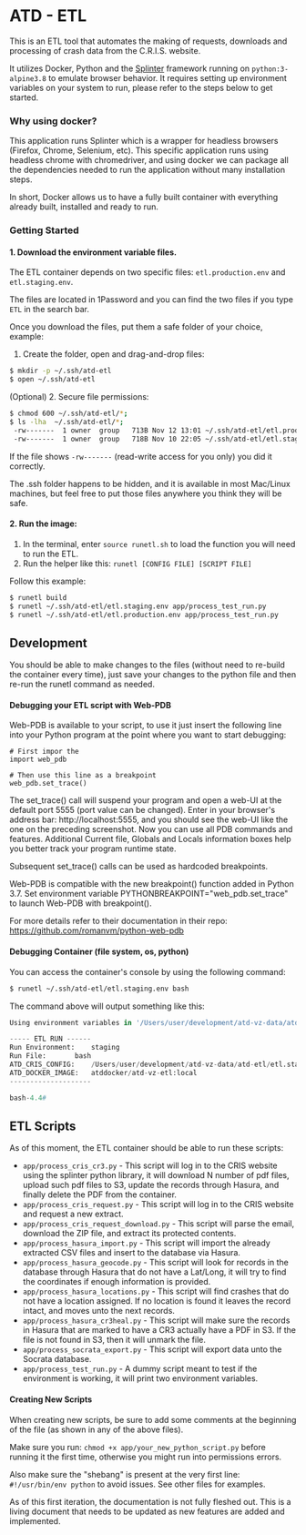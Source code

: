 # ATD - ETL

This is an ETL tool that automates the making of requests, downloads and processing of crash data from the C.R.I.S. website.

It utilizes Docker, Python and the [Splinter](https://splinter.readthedocs.io/en/latest/) framework running on `python:3-alpine3.8` to emulate browser behavior. It requires setting up environment variables on your system to run, please refer to the steps below to get started.

### Why using docker?

This application runs Splinter which is a wrapper for headless browsers (Firefox, Chrome, Selenium, etc). This specific application runs using headless chrome with chromedriver, and using docker we can package all the dependencies needed to run the application without many installation steps.

In short, Docker allows us to have a fully built container with everything already built, installed and ready to run. 

### Getting Started

#### 1. Download the environment variable files.

The ETL container depends on two specific files: `etl.production.env` and `etl.staging.env`.

The files are located in 1Password and you can find the two files if you type `ETL` in the search bar.
 
Once you download the files, put them a safe folder of your choice, example:

1. Create the folder, open and drag-and-drop files:

```bash
$ mkdir -p ~/.ssh/atd-etl
$ open ~/.ssh/atd-etl
```

(Optional) 2. Secure file permissions:

```bash
$ chmod 600 ~/.ssh/atd-etl/*;
$ ls -lha  ~/.ssh/atd-etl/*;
 -rw-------  1 owner  group   713B Nov 12 13:01 ~/.ssh/atd-etl/etl.production.env
 -rw-------  1 owner  group   718B Nov 10 22:05 ~/.ssh/atd-etl/etl.staging.env
```

If the file shows `-rw-------` (read-write access for you only) you did it correctly. 

The .ssh folder happens to be hidden, and it is available in most Mac/Linux machines, but feel free to put those files anywhere you think they will be safe.

#### 2. Run the image:

1. In the terminal, enter `source runetl.sh` to load the function you will need to run the ETL.
2. Run the helper like this: `runetl [CONFIG FILE] [SCRIPT FILE]`

Follow this example:

```bash
$ runetl build
$ runetl ~/.ssh/atd-etl/etl.staging.env app/process_test_run.py
$ runetl ~/.ssh/atd-etl/etl.production.env app/process_test_run.py
```

## Development

You should be able to make changes to the files (without need to re-build the container every time), just save your changes to the python file and then re-run the runetl command as needed.

#### Debugging your ETL script with Web-PDB

Web-PDB is available to your script, to use it just insert the following line into your Python program at the point where you want to start debugging:

```
# First impor the 
import web_pdb

# Then use this line as a breakpoint
web_pdb.set_trace()
``` 
The set_trace() call will suspend your program and open a web-UI at the default port 5555 (port value can be changed). Enter in your browser's address bar: http://localhost:5555, and you should see the web-UI like the one on the preceding screenshot. Now you can use all PDB commands and features. Additional Current file, Globals and Locals information boxes help you better track your program runtime state.

Subsequent set_trace() calls can be used as hardcoded breakpoints.

Web-PDB is compatible with the new breakpoint() function added in Python 3.7. Set environment variable PYTHONBREAKPOINT="web_pdb.set_trace" to launch Web-PDB with breakpoint().

For more details refer to their documentation in their repo: https://github.com/romanvm/python-web-pdb

#### Debugging Container (file system, os, python)
You can access the container's console by using the following command:

```bash
$ runetl ~/.ssh/atd-etl/etl.staging.env bash
```

The command above will output something like this:

```python
Using environment variables in '/Users/user/development/atd-vz-data/atd-etl/etl.staging.env'...

----- ETL RUN ------
Run Environment: 	staging
Run File: 		bash
ATD_CRIS_CONFIG: 	/Users/user/development/atd-vz-data/atd-etl/etl.staging.env
ATD_DOCKER_IMAGE: 	atddocker/atd-vz-etl:local
--------------------

bash-4.4#
```

## ETL Scripts

As of this moment, the ETL container should be able to run these scripts:

- `app/process_cris_cr3.py` - This script will log in to the CRIS website using the splinter python library, it will download N number of pdf files, upload such pdf files to S3, update the records through Hasura, and finally delete the PDF from the container.
- `app/process_cris_request.py` - This script will log in to the CRIS website and request a new extract.
- `app/process_cris_request_download.py` - This script will parse the email, download the ZIP file, and extract its protected contents.
- `app/process_hasura_import.py` - This script will import the already extracted CSV files and insert to the database via Hasura.
- `app/process_hasura_geocode.py` - This script will look for records in the database through Hasura that do not have a Lat/Long, it will try to find the coordinates if enough information is provided.
- `app/process_hasura_locations.py` - This script will find crashes that do not have a location assigned. If no location is found it leaves the record intact, and moves unto the next records.
- `app/process_hasura_cr3heal.py` - This script will make sure the records in Hasura that are marked to have a CR3 actually have a PDF in S3. If the file is not found in S3, then it will unmark the file.
- `app/process_socrata_export.py` - This script will export data unto the Socrata database.
- `app/process_test_run.py` - A dummy script meant to test if the environment is working, it will print two environment variables.

#### Creating New Scripts

When creating new scripts, be sure to add some comments at the beginning of the file (as shown in any of the above files).

Make sure you run: `chmod +x app/your_new_python_script.py` before running it the first time, otherwise you might run into permissions errors.

Also make sure the "shebang" is present at the very first line: `#!/usr/bin/env python` to avoid issues. See other files for examples.

As of this first iteration, the documentation is not fully fleshed out. This is a living document that needs to be updated as new features are added and implemented. 
